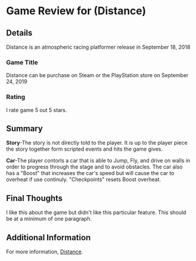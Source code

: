 # Game Review for (Distance)

## Details
Distance is an atmospheric racing platformer release in September 18, 2018

### Game Title
Distance can be purchase on Steam or the PlayStation store on September 24, 2019

### Rating
I rate game 5 out 5 stars.

## Summary
**Story**-The story is not directly told to the player. It is up to the player piece the story together form scripted events and hits the game gives.

**Car**-The player contorls a car that is able to Jump, Fly, and drive on walls in order to progress through the stage and to avoid obstacles. The car also has a "Boost" that increases the car's speed but will cause the car to overheat if use continuly. "Checkpoints" resets Boost overheat.   

## Final Thoughts
I like this about the game but didn't like this particular feature. This should be at a minimum of one paragraph.

## Additional Information
For more information, [Distance](https://store.steampowered.com/app/233610/Distance/).
